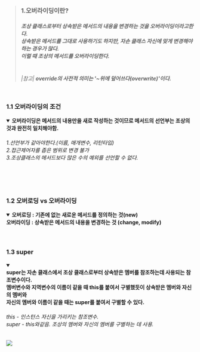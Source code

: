 <blockquote>
<h3>1.오버라이딩이란?</h3>
<h5>
조상 클래스로부터 상속받은 메서드의 내용을 변경하는 것을 오버라이딩이라고한다.<br>
상속받은 메서드를 그대로 사용하기도 하지만, 자손 클래스 자신에 맞게 변경해야하는 경우가 많다.<br>
이럴 때 조상의 메서드를 오버라이딩한다.<br>
<br>
<h6>|참고| 
<b>override의 사전적 의미는 '~위에 덮어쓰다(overwrite)'이다.<br> 
</h5>
</blockquote>

<h3><br> 
1.1 오버라이딩의 조건
</h3>
<details open>
  <summary> 
    <b>오버라이딩은 메서드의 내용만을 새로 작성하는 것이므로 메서드의 선언부는 조상의 것과 완전히 일치해야함.</b><br>
      <h6>1.선언부가 같아야한다.(이름, 매개변수, 리턴타입)<br>
          2.접근제어자를 좁은 범위로 변경 불가<br>
          3.조상클래스의 메서드보다 많은 수의 예외를 선언할 수 없다.
      </h6> 
  </summary>
  </div>
</details>
<br>

<h3><br> 
1.2 오버로딩 vs 오버라이딩
</h3>
<details open>
  <summary> 
    <b>오버로딩 : 기존에 없는 새로운 메서드를 정의하는 것(new)<br>
       오버라이딩 : 상속받은 메서드의 내용을 변경하는 것 (change, modify)
    </b> 
  </summary> 
  </div>
</details>
<br>

<h3><br>
1.3 super
</h3>
<details open>
  <summary> 
    <br>super는 자손 클래스에서 조상 클래스로부터 상속받은 멤버를 참조하는데 사용되는 참조변수이다.<br>
       멤버변수와 지역변수의 이름이 같을 때 this를 붙여서 구별했듯이 상속받은 멤버와 자신의 멤버와<br>
       자신의 멤버와 이름이 같을 때는 super를 붙여서 구별할 수 있다.
    </br>
      <h6>
        this  - 인스턴스 자신을 가리키는 참조변수. <br>
        super - this와같음. 조상의 멤버와 자신의 멤버를 구별하는 데 사용.
      </h6>

  </summary>
    <img src=https://github.com/luckyjek/TIL_/blob/main/Java/image/SuperTest.jpg>

  </div>
</details>
<br>
